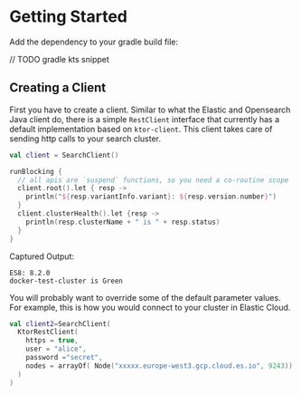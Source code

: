 # Getting Started 

Add the dependency to your gradle build file:

// TODO gradle kts snippet


## Creating a Client

First you have to create a client. Similar to what the Elastic and Opensearch Java client do, there is a
simple `RestClient` interface that currently has a default implementation based on `ktor-client`. This client
takes care of sending http calls to your search cluster.

```kotlin
val client = SearchClient()
```

```kotlin
runBlocking {
  // all apis are `suspend` functions, so you need a co-routine scope
  client.root().let { resp ->
    println("${resp.variantInfo.variant}: ${resp.version.number}")
  }
  client.clusterHealth().let {resp ->
    println(resp.clusterName + " is " + resp.status)
  }
}
```

Captured Output:

```
ES8: 8.2.0
docker-test-cluster is Green

```

You will probably want to override some of the default parameter values. For example, this is how you would
connect to your cluster in Elastic Cloud.

```kotlin
val client2=SearchClient(
  KtorRestClient(
    https = true,
    user = "alice",
    password ="secret",
    nodes = arrayOf( Node("xxxxx.europe-west3.gcp.cloud.es.io", 9243))
  )
)
```

